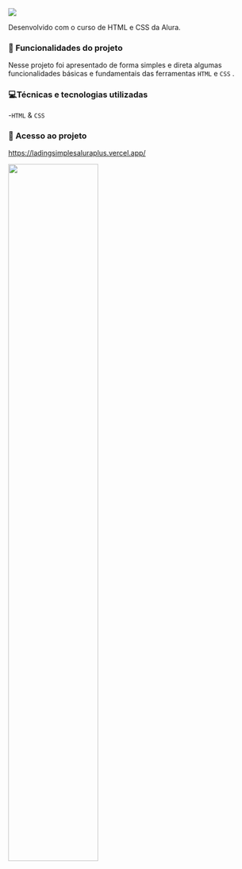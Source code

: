 <img src="https://github.com/nestto/landingsimplesaluraplus/assets/125527244/4b2926e2-0592-46cc-a1ee-f6e6dd98d011">

Desenvolvido com o curso de HTML e CSS da Alura.
### 🔨 Funcionalidades do projeto
Nesse projeto foi apresentado de forma simples e direta algumas funcionalidades básicas e fundamentais das ferramentas `HTML` e `CSS` .
### 💻Técnicas e tecnologias utilizadas

-`HTML` & `CSS`

### 📁 Acesso ao projeto
https://ladingsimplesaluraplus.vercel.app/

<img src="https://user-images.githubusercontent.com/125527244/226513514-f7037622-5d42-46b1-b065-efcab1e57d50.png" width="60%">
